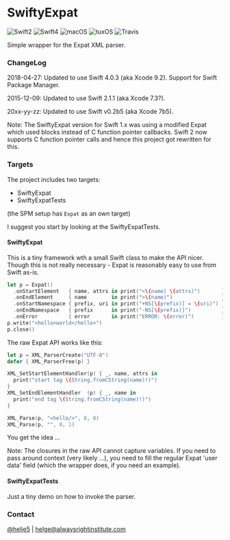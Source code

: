 # SwiftyExpat

![Swift2](https://img.shields.io/badge/swift-2-blue.svg)
![Swift4](https://img.shields.io/badge/swift-4-blue.svg)
![macOS](https://img.shields.io/badge/os-macOS-green.svg?style=flat)
![tuxOS](https://img.shields.io/badge/os-tuxOS-green.svg?style=flat)
![Travis](https://travis-ci.org/AlwaysRightInstitute/SwiftyExpat.svg?branch=develop)

Simple wrapper for the Expat XML parser.

### ChangeLog

2018-04-27: Updated to use Swift 4.0.3 (aka Xcode 9.2). Support for Swift Package Manager.

2015-12-09: Updated to use Swift 2.1.1 (aka Xcode 7.3?).

20xx-yy-zz: Updated to use Swift v0.2b5 (aka Xcode 7b5).

Note: The SwiftyExpat version for Swift 1.x was using a modified Expat which
used blocks instead of C function pointer callbacks. Swift 2 now supports C
function pointer calls and hence this project got rewritten for this.

### Targets

The project includes two targets:
- SwiftyExpat
- SwiftyExpatTests

(the SPM setup has `Expat` as an own target)

I suggest you start by looking at the SwiftyExpatTests.

#### SwiftyExpat

This is a tiny framework wth a small Swift class to make the API nicer.
Though this is not really necessary - Expat is reasonably easy to use from 
Swift as-is.

```Swift
let p = Expat()
  .onStartElement   { name, attrs in print("<\(name) \(attrs)")       }
  .onEndElement     { name        in print(">\(name)")                }
  .onStartNamespace { prefix, uri in print("+NS[\(prefix)] = \(uri)") }
  .onEndNamespace   { prefix      in print("-NS[\(prefix)]")          }
  .onError          { error       in print("ERROR: \(error)")         }
p.write("<hello>world</hello>")
p.close()
```

The raw Expat API works like this:
```Swift
let p = XML_ParserCreate("UTF-8")
defer { XML_ParserFree(p) }

XML_SetStartElementHandler(p) { _, name, attrs in
  print("start tag \(String.fromCString(name)!)")
}
XML_SetEndElementHandler  (p) { _, name in
  print("end tag \(String.fromCString(name)!)")
}

XML_Parse(p, "<hello/>", 8, 0)
XML_Parse(p, "", 0, 1)
```
You get the idea ...

Note: The closures in the raw API cannot capture variables. If you need to pass
around context (very likely ...), you need to fill the regular Expat 'user data' 
field (which the wrapper does, if you need an example).

#### SwiftyExpatTests

Just a tiny demo on how to invoke the parser.

### Contact

[@helje5](http://twitter.com/helje5) | helge@alwaysrightinstitute.com
